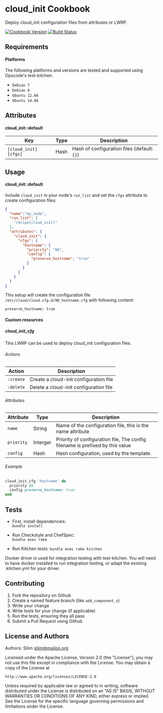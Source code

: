 cloud_init Cookbook
===================

Deploy cloud_init configuration files from attributes or LWRP.

[![Cookbook Version](https://img.shields.io/cookbook/v/cloud_init.svg)](https://community.opscode.com/cookbooks/cloud_init) [![Build Status](https://travis-ci.org/Numergy/cloud-init-cookbook.svg?branch=master)](https://travis-ci.org/Numergy/cloud-init-cookbook) 

Requirements
------------

#### Platforms
The following platforms and versions are tested and supported using Opscode's test-kitchen.
- `Debian 7`
- `Debian 8`
- `Ubuntu 12.04`
- `Ubuntu 14.04`

Attributes
----------
#### cloud_init::default

|  Key                 | Type |  Description                                |
| -------------------- | ---- | ------------------------------------------- |
| `[cloud_init][cfgs]` | Hash | Hash of configuration files (default: `{}`) |

Usage
-----
#### cloud_init::default
Include `cloud_init` in your node's `run_list` and set the `cfgs` attribute to create configuration files:

```json
{
  "name":"my_node",
  "run_list": [
    "recipe[cloud_init]"
  ],
  "attributes": {
    "cloud_init": {
      "cfgs": {
        "hostname": {
          "priority": "90",
          "config": {
            "preserve_hostname": "true"
          }
        }
      }
    }
  }
}
```

This setup will create the configuration file `/etc/cloud/cloud.cfg.d/90_hostname.cfg` with following content:
```
preserve_hostname: true
```

#### Custom resources

##### cloud_init_cfg
This LWRP can be used to deploy cloud_init configuration files.

###### Actions
|  Action   |  Description                           |
| --------- | -------------------------------------- |
| `:create` | Create a cloud-init configuration file |
| `:delete` | Delete a cloud-init configuration file |

###### Attributes
| Attribute  |  Type    |  Description                                                                  |
| ---------- | -------- | ----------------------------------------------------------------------------- |
| `name`     | String   | Name of the configuration file, this is the name attribute                    |
| `priority` | Interger | Priority of configuration file, The config filename is prefixed by this value |
| `config`   | Hash     | Hash configuration, used by the template.                                 |


###### Example
```ruby
cloud_init_cfg 'hostname' do
  priority 90
  config preserve_hostname: true
end
```

Tests
-----

- First, install dependencies:  
`bundle install`

- Run Checkstyle and ChefSpec:  
`bundle exec rake`

- Run Kitchen tests:
`bundle exec rake kitchen`

Docker driver is used for integration testing with test-kitchen. You will need to have docker installed to run integration testing, or adapt the existing .kitchen.yml for your driver.

Contributing
------------
1. Fork the repository on Github
2. Create a named feature branch (like `add_component_x`)
3. Write your change
4. Write tests for your change (if applicable)
5. Run the tests, ensuring they all pass
6. Submit a Pull Request using Github

License and Authors
-------------------
Authors: Sliim <sliim@mailoo.org> 

Licensed under the Apache License, Version 2.0 (the "License"); you may not use this file except in compliance with the License. You may obtain a copy of the License at

    http://www.apache.org/licenses/LICENSE-2.0

Unless required by applicable law or agreed to in writing, software distributed under the License is distributed on an "AS IS" BASIS, WITHOUT WARRANTIES OR CONDITIONS OF ANY KIND, either express or implied. See the License for the specific language governing permissions and limitations under the License.
